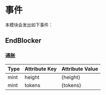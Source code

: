 # 事件

本模块会发出如下事件：

## EndBlocker

### 通胀

| Type                 | Attribute Key    | Attribute Value      |
|----------------------|------------------|----------------------|
| mint                 | height           | {height}             |
| mint                 | tokens           | {tokens}             |